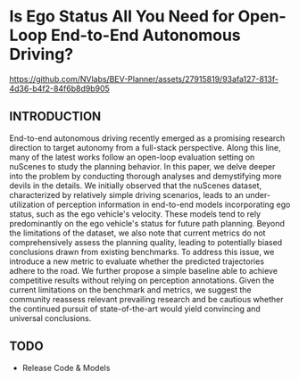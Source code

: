 # Is Ego Status All You Need for Open-Loop End-to-End Autonomous Driving?



https://github.com/NVlabs/BEV-Planner/assets/27915819/93afa127-813f-4d36-b4f2-84f6b8d9b905




## INTRODUCTION
End-to-end autonomous driving recently emerged as a promising research direction to target autonomy from a full-stack perspective. Along this line, many of the latest works follow an open-loop evaluation setting on nuScenes to study the planning behavior. In this paper, we delve deeper into the problem by conducting thorough analyses and demystifying more devils in the details. We initially observed that the nuScenes dataset, characterized by relatively simple driving scenarios, leads to an under-utilization of perception information in end-to-end models incorporating ego status, such as the ego vehicle's velocity. These models tend to rely predominantly on the ego vehicle's status for future path planning. 
Beyond the limitations of the dataset, we also note that current metrics do not comprehensively assess the planning quality, leading to potentially biased conclusions drawn from existing benchmarks. To address this issue, we introduce a new metric to evaluate whether the predicted trajectories adhere to the road. 
We further propose a simple baseline able to achieve competitive results without relying on perception annotations.
Given the current limitations on the benchmark and metrics, we suggest the community reassess relevant prevailing research and be cautious whether the continued pursuit of state-of-the-art would yield convincing and universal conclusions.
 

## TODO

- Release Code & Models



